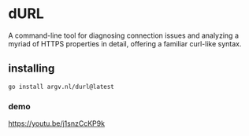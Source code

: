 # dURL

A command-line tool for diagnosing connection issues and analyzing a myriad of HTTPS properties in detail, offering a familiar curl-like syntax.

## installing

<!-- ### Arch (AUR)

```shell
paru -Syu durl
```

### other distros (release bin)

```shell
sudo wget https://github.com/FurriousFox/durl/releases/latest/download/durl_linux_$(uname -p)_musl -O /usr/bin/durl
sudo chmod +x /usr/bin/durl
```

### building from source -->

```shell
go install argv.nl/durl@latest
```

### demo

<https://youtu.be/j1snzCcKP9k>
